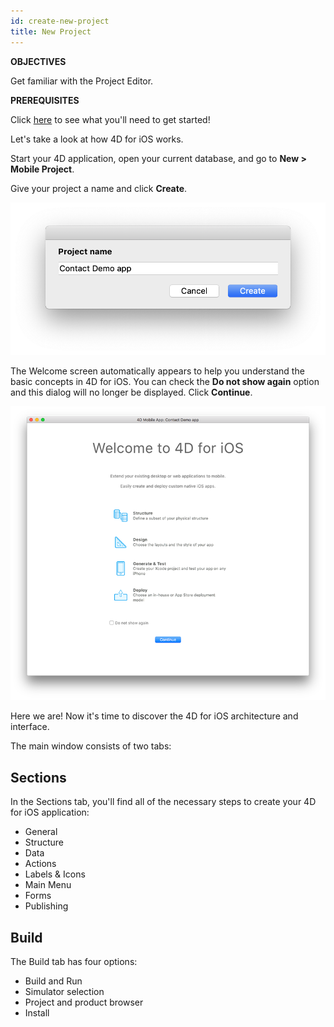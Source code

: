 ```yaml
---
id: create-new-project
title: New Project
---
```


<div markdown="1" class = "objectives">

**OBJECTIVES**

Get familiar with the Project Editor.
</div>

<div markdown="1" class = "prerequisites">

**PREREQUISITES**

Click [here](prerequisites.html) to see what you'll need to get started!

</div>

Let's take a look at how 4D for iOS works. 

Start your 4D application, open your current database, and go to **New > Mobile Project**.

Give your project a name and click **Create**.

![Project Name](assets/en/project-editor/Project-creation-4D-for-iOS.png)

The Welcome screen automatically appears to help you understand the basic concepts in 4D for iOS. You can check the **Do not show again** option and this dialog will no longer be displayed. Click **Continue**.

![Welcome Screen](assets/en/project-editor/Welcome-Screen-4D-for-iOS.png)

Here we are! Now it's time to discover the 4D for iOS architecture and interface.

The main window consists of two tabs:

## Sections

In the Sections tab, you'll find all of the necessary steps to create your 4D for iOS application:

* General
* Structure
* Data
* Actions
* Labels & Icons
* Main Menu
* Forms
* Publishing

## Build

The Build tab has four options:

* Build and Run 
* Simulator selection
* Project and product browser
* Install 
